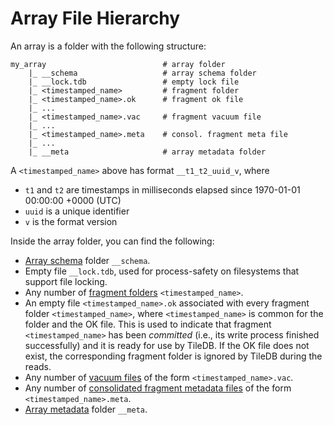 # Array File Hierarchy

An array is a folder with the following structure:

```
my_array                          # array folder
    |_ __schema                   # array schema folder
    |_ __lock.tdb                 # empty lock file
    |_ <timestamped_name>         # fragment folder
    |_ <timestamped_name>.ok      # fragment ok file
    |_ ...
    |_ <timestamped_name>.vac     # fragment vacuum file
    |_ ...                  
    |_ <timestamped_name>.meta    # consol. fragment meta file
    |_ ...                  
    |_ __meta                     # array metadata folder

```

A `<timestamped_name>` above has format `__t1_t2_uuid_v`, where 
* `t1` and `t2` are timestamps in milliseconds elapsed since 1970-01-01 00:00:00 +0000 (UTC)
* `uuid` is a unique identifier
* `v` is the format version

Inside the array folder, you can find the following:

* [Array schema](./array_schema.md) folder `__schema`.
* Empty file `__lock.tdb`, used for process-safety on filesystems that support file locking.
* Any number of [fragment folders](./fragment.md) `<timestamped_name>`.
* An empty file `<timestamped_name>.ok` associated with every fragment folder `<timestamped_name>`, where `<timestamped_name>` is common for the folder and the OK file. This is used to indicate that fragment `<timestamped_name>` has been *committed* (i.e., its write process finished successfully) and it is ready for use by TileDB. If the OK file does not exist, the corresponding fragment folder is ignored by TileDB during the reads.
* Any number of [vacuum files](./vacuum_file.md) of the form `<timestamped_name>.vac`.
* Any number of [consolidated fragment metadata files](./consolidated_fragment_metadata_file.md) of the form `<timestamped_name>.meta`.
* [Array metadata](./array_metadata.md) folder `__meta`.